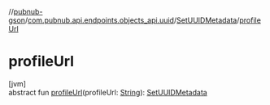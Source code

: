 //[pubnub-gson](../../../index.md)/[com.pubnub.api.endpoints.objects_api.uuid](../index.md)/[SetUUIDMetadata](index.md)/[profileUrl](profile-url.md)

# profileUrl

[jvm]\
abstract fun [profileUrl](profile-url.md)(profileUrl: [String](https://docs.oracle.com/javase/8/docs/api/java/lang/String.html)): [SetUUIDMetadata](index.md)
